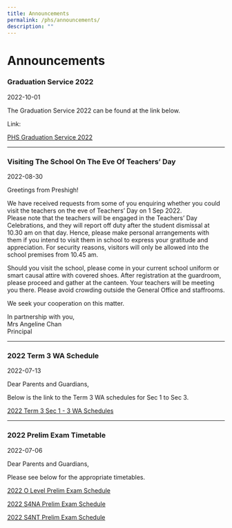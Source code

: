 ```yaml
---
title: Announcements
permalink: /phs/announcements/
description: ""
---
```

# **Announcements**

### Graduation Service 2022

2022-10-01

The Graduation Service 2022 can be found at the link below.

Link:

[PHS Graduation Service 2022](https://for.edu.sg/phsgradservice2022 "PHS Graduation Service 2022")

-----------------------------------------------------------------------

### Visiting The School On The Eve Of Teachers’ Day

2022-08-30

Greetings from Preshigh!

We have received requests from some of you enquiring whether you could visit the teachers on the eve of Teachers’ Day on 1 Sep 2022.  
Please note that the teachers will be engaged in the Teachers’ Day Celebrations, and they will report off duty after the student dismissal at 10.30 am on that day. Hence, please make personal arrangements with them if you intend to visit them in school to express your gratitude and appreciation. For security reasons, visitors will only be allowed into the school premises from 10.45 am.

Should you visit the school, please come in your current school uniform or smart causal attire with covered shoes. After registration at the guardroom, please proceed and gather at the canteen. Your teachers will be meeting you there. Please avoid crowding outside the General Office and staffrooms.

We seek your cooperation on this matter.

In partnership with you,  
Mrs Angeline Chan  
Principal

-----------------------------------------------------------------------

### 2022 Term 3 WA Schedule

2022-07-13

Dear Parents and Guardians,

Below is the link to the Term 3 WA schedules for Sec 1 to Sec 3.

[2022 Term 3 Sec 1 - 3 WA Schedules](https://drive.google.com/drive/folders/1T3TND9ZvzZuntTxfoq9XD6fJSuzopq2A?usp=sharing)

------------------------------------------------------------------------

### 2022 Prelim Exam Timetable

2022-07-06

Dear Parents and Guardians,

Please see below for the appropriate timetables.

[2022 O Level Prelim Exam Schedule](https://drive.google.com/file/d/1VDHYcFXYZy-zagZrh0DEPme88FQagNlp/view?usp=sharing)

[2022 S4NA Prelim Exam Schedule](https://drive.google.com/file/d/1uOJmE22nM-b1OaIgdtWozfSNsackNXMe/view?usp=sharing)

[2022 S4NT Prelim Exam Schedule](https://drive.google.com/file/d/1jTXHH8iorecdd1uoz_xRkaiXBpkYDEFh/view?usp=sharing)